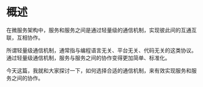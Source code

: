 # 概述

在微服务架构中，服务和服务之间是通过轻量级的通信机制，实现彼此间的互通互联，互相协作。

所谓轻量级通信机制，通常指与编程语言无关、平台无关、代码无关的这类协议。通过轻量级通信机制，服务与服务之间的协作变得更加简单、标准化。

今天这篇，我就和大家探讨一下，如何选择合适的通信机制，来有效实现服务和服务之间的协作。
